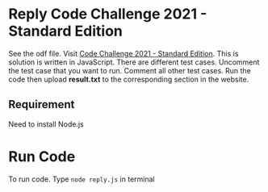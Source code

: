 # Reply Code Challenge 2021 - Standard Edition

See the odf file. Visit [Code Challenge 2021 - Standard Edition](https://challenges.reply.com/tamtamy/challenge/code-challenge-2021/detail). This is solution is written in JavaScript. There are different test cases. Uncomment the test case that you want to run. Comment all other test cases. Run the code then upload **result.txt** to the corresponding section in the website.

## Requirement

Need to install Node.js

# Run Code

To run code. Type `node reply.js` in terminal

